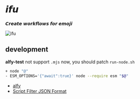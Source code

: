# 𝙞𝙛𝙪

𝘾𝙧𝙚𝙖𝙩𝙚 𝙬𝙤𝙧𝙠𝙛𝙡𝙤𝙬𝙨 𝙛𝙤𝙧 𝙚𝙢𝙤𝙟𝙞


![ifu](https://user-images.githubusercontent.com/6839576/147843066-35f0fd83-0f2e-431e-ae15-a117616fba88.png)


## development

**alfy-test** not support `.mjs` now, you should patch `run-node.sh`

```sh
+ node "@"
- ESM_OPTIONS='{"await":true}' node --require esm "$@"
```

- [alfy](https://github.com/sindresorhus/alfy)
- [Script Filter JSON Format](https://www.alfredapp.com/help/workflows/inputs/script-filter/json/)
